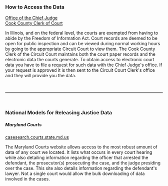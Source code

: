 ### How to Access the Data
[Office of the Chief Judge](http://www.cookcountygov.com/portal/server.pt/community/chief_judge,_office_of_the/261)  
[Cook County Clerk of Court](http://www.cookcountyclerkofcourt.org/)

In Illinois, and on the federal level, the courts are exempted from having to abide by the Freedom of Information Act. Court records are deemed to be open for public inspection and can be viewed during normal working hours by going to the appropriate Circuit Court to view them.  The Cook County Clerk of the Circuit Court maintains both the court paper records and the electronic data the courts generate.  To obtain access to electronic court data you have to file a request for such data with the Chief Judge's office.  If your request is approved it is then sent to the Circuit Court Clerk's office and they will provide you the data.  

<br><hr><br>


### National Models for Releasing Justice Data  

##### Maryland Courts  
[casesearch.courts.state.md.us](http://casesearch.courts.state.md.us/inquiry/processDisclaimer.jis)
  
The Maryland Courts website allows access to the most robust amount of data of any court we located. It lists what occurs in every court hearing while also detailing information regarding the officer that arrested the defendant, the prosecutor(s) prosecuting the case, and the judge presiding over the case. This site also details information regarding the defendant's lawyer. Not a single court would allow the bulk downloading of data involved in the cases.  